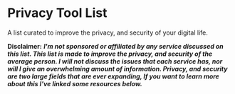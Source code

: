 # **Privacy Tool List**
A list curated to improve the privacy, and security of your digital life.

**Disclaimer:**
***I'm not sponsored or affiliated by any service discussed on this list. This list is made to improve the privacy, and security of the average person. I will not discuss the issues that each service has, nor will I give an overwhelming amount of information. Privacy, and security are two large fields that are ever expanding, If you want to learn more about this I've linked some resources below.***

